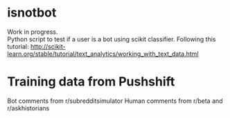 # isnotbot

Work in progress.  
Python script to test if a user is a bot using scikit classifier.
Following this tutorial: http://scikit-learn.org/stable/tutorial/text_analytics/working_with_text_data.html


# Training data from Pushshift

Bot comments from r/subredditsimulator
Human comments from r/beta and r/askhistorians
